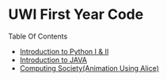 UWI First Year Code 
======================

Table Of Contents
- [Introduction to Python I & II](https://github.com/ricikay93/uwi_undergrad_year_one/tree/master/python_intro)
- [Introduction to JAVA](https://github.com/ricikay93/uwi_undergrad_year_one/tree/master/comp1161)
- [Computing Society(Animation Using Alice)](https://github.com/ricikay93/uwi_undergrad_year_one/tree/master/comp1220)
